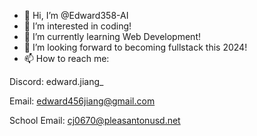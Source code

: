 - 👋 Hi, I’m @Edward358-AI
- 👀 I’m interested in coding!
- 🌱 I’m currently learning Web Development!
- 💞️ I’m looking forward to becoming fullstack this 2024!
- 📫 How to reach me: 

Discord: edward.jiang_

Email: edward456jiang@gmail.com

School Email: cj0670@pleasantonusd.net

<!---
Edward358-AI/Edward358-AI is a ✨ special ✨ repository because its `README.md` (this file) appears on your GitHub profile.
You can click the Preview link to take a look at your changes.
--->

